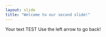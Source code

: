 ```yaml
---
layout: slide
title: "Welcome to our second slide!"
---
```

Your text TEST
Use the left arrow to go back!
